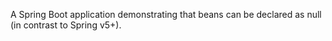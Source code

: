 A Spring Boot application demonstrating that beans can be declared as null (in contrast to Spring v5+).
